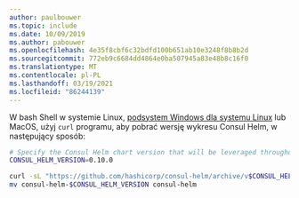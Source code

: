 ```yaml
---
author: paulbouwer
ms.topic: include
ms.date: 10/09/2019
ms.author: pabouwer
ms.openlocfilehash: 4e35f8cbf6c32bdfd100b651ab10e3248f8b8b2d
ms.sourcegitcommit: 772eb9c6684dd4864e0ba507945a83e48b8c16f0
ms.translationtype: MT
ms.contentlocale: pl-PL
ms.lasthandoff: 03/19/2021
ms.locfileid: "86244139"
---
```

W bash Shell w systemie Linux, [podsystem Windows dla systemu Linux][install-wsl] lub MacOS, użyj `curl` programu, aby pobrać wersję wykresu Consul Helm, w następujący sposób:

```bash
# Specify the Consul Helm chart version that will be leveraged throughout these instructions
CONSUL_HELM_VERSION=0.10.0

curl -sL "https://github.com/hashicorp/consul-helm/archive/v$CONSUL_HELM_VERSION.tar.gz" | tar xz
mv consul-helm-$CONSUL_HELM_VERSION consul-helm
```

<!-- LINKS - external -->
[install-wsl]: /windows/wsl/install-win10

